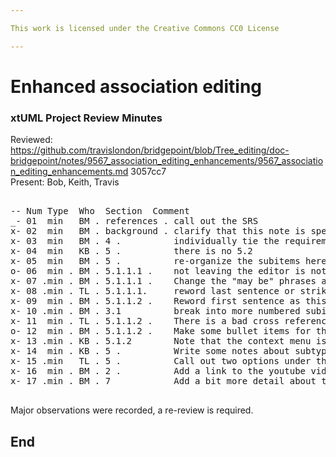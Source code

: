 ```yaml
---

This work is licensed under the Creative Commons CC0 License

---
```


# Enhanced association editing
### xtUML Project Review Minutes

Reviewed: https://github.com/travislondon/bridgepoint/blob/Tree_editing/doc-bridgepoint/notes/9567_association_editing_enhancements/9567_association_editing_enhancements.md 3057cc7    
Present:  Bob, Keith, Travis

<pre>

-- Num Type  Who  Section  Comment
_- 01  min   BM . references . call out the SRS
x- 02  min   BM . background . clarify that this note is specifically related to the 9567 even though the titles are different
x- 03  min   BM . 4 .          individually tie the requirements in the SRS to the ant
x- 04  min   KB . 5 .          there is no 5.2
x- 05  min   BM . 5 .          re-organize the subitems here, just enumerate the options without the nesting
o- 06  min . BM . 5.1.1.1 .    not leaving the editor is not really a requirement
x- 07 .min . BM . 5.1.1.1 .    Change the "may be" phrases about to either/or
x- 08 .min . TL . 5.1.1.1.     reword last sentence or strike
x- 09  min . BM . 5.1.1.2 .    Reword first sentence as this does leave the diagram editor
x- 10 .min . BM . 3.1          break into more numbered subitems so intra-document cross references later are more clear
x- 11  min . TL . 5.1.1.2 .    There is a bad cross reference to 5.1.1.1.
o- 12  min . BM . 5.1.1.2 .    Make some bullet items for the explicit behavior descriptions
x- 13 .min . KB . 5.1.2        Note that the context menu is just supposed to be considered (S6-3)
x- 14  min . KB . 5 .          Write some notes about subtype/supertype handling
x- 15 .min   TL . 5 .          Call out two options under the editing tab, does the association editor show all associations or just the selected on
x- 16  min . BM . 2 .          Add a link to the youtube video(s)
x- 17 .min . BM . 7            Add a bit more detail about the proposed testing.

</pre>
   
Major observations were recorded, a re-review is required.


End
---
